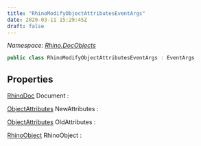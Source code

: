 ```yaml
---
title: "RhinoModifyObjectAttributesEventArgs"
date: 2020-03-11 15:29:45Z
draft: false
---
```


*Namespace: [Rhino.DocObjects](../)*

```cs
public class RhinoModifyObjectAttributesEventArgs : EventArgs
```
## Properties

[RhinoDoc](/rhinocommon/rhino/rhinodoc/) Document
: 

[ObjectAttributes](/rhinocommon/rhino/docobjects/objectattributes/) NewAttributes
: 

[ObjectAttributes](/rhinocommon/rhino/docobjects/objectattributes/) OldAttributes
: 

[RhinoObject](/rhinocommon/rhino/docobjects/rhinoobject/) RhinoObject
: 

